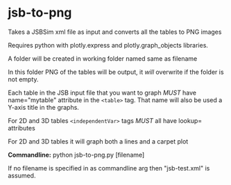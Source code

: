 # jsb-to-png
Takes a JSBSim xml file as input and converts all the tables to PNG images

Requires python with plotly.express and plotly.graph_objects libraries.

A folder will be created in working folder named same as filename

In this folder PNG of the tables will be output, it *will* overwrite if the folder is not empty.

Each table in the JSB input file that you want to graph *MUST* have name="mytable" attribute in the `<table>` tag. That name will also be used a Y-axis title in the graphs.

For 2D and 3D tables `<independentVar>` tags *MUST* all have lookup= attributes

For 2D and 3D tables it will graph both a lines and a carpet plot

**Commandline:** python jsb-to-png.py [filename]

If no filename is specified in as commandline arg then "jsb-test.xml" is assumed.
